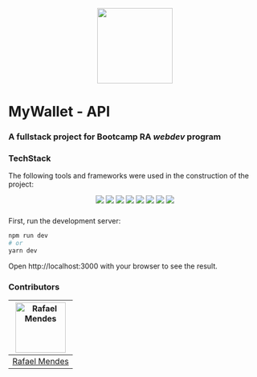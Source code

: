 <p align='center'><img src='./public/logo.png' width='150px'></p>

# MyWallet - API

### A fullstack project for Bootcamp RA _webdev_ program

### TechStack

The following tools and frameworks were used in the construction of the project:

<p align="center">
  <img src="https://img.shields.io/badge/typescript%20-007acc.svg?&style=for-the-badge&logo=typescript"/>
  <img src="https://img.shields.io/badge/next.js%20-%2320232a.svg?&style=for-the-badge&logo=next.js"/>
  <img src='https://img.shields.io/badge/styled components%20-DB7093.svg?&style=for-the-badge&logo=styled-components&logoColor=white' />
  <img src='https://img.shields.io/badge/eslint%20-4B32C3.svg?&style=for-the-badge&logo=styled-components&logoColor=white' />
  <img src='https://img.shields.io/badge/prettier%20-F7B93E.svg?&style=for-the-badge&logo=styled-components&logoColor=white' />
  <img src="https://img.shields.io/badge/node.js%20-%2343853D.svg?&style=for-the-badge&logo=node.js&logoColor=white"/>
  <img src="https://img.shields.io/badge/postgresql%20-336791.svg?&style=for-the-badge&logo=node.js&logoColor=white"/>
  <img src="https://img.shields.io/badge/figma%20-%23F24E1E.svg?&style=for-the-badge&logo=figma&logoColor=white"/>
</p>

###

First, run the development server:

```bash
npm run dev
# or
yarn dev
```

Open http://localhost:3000 with your browser to see the result.

### Contributors

| [<img alt="Rafael Mendes" src="https://avatars3.githubusercontent.com/u/19693527?s=460&u=5b4f60dd89d46eda6a57b64e73e55df75228e9f0&v=4" width="100">](https://github.com/rafascm) |
| :------------------------------------------------------------------------------------------------------------------------------------------------------------------------------: |
|                                                                   [Rafael Mendes](https://github.com/rafascm)                                                                    |
